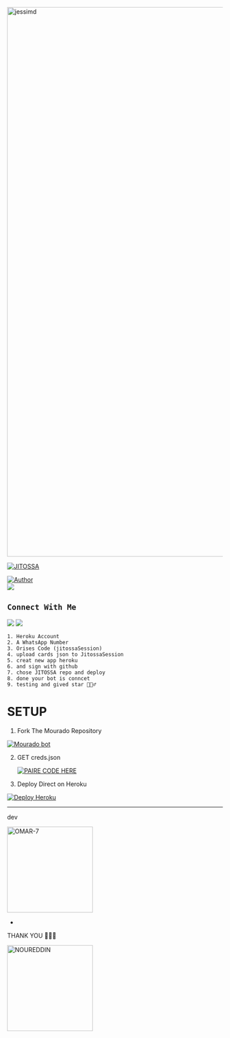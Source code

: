 <img src="https://telegra.ph/file/74d3805aadcd4abcb1c8b.jpg" alt="jessimd" width="1280"/>
</p>



<p align="center">

 <a href="#"><img title="JITOSSA" src="https://img.shields.io/badge/Whatshapp BOT-green?colorA=%23ff0000&colorB=%23017e40&style=for-the-badge"></a>

</p>

<p align="center">

<a href="https://github.com/Omarcharaf1"><img title="Author" src="https://img.shields.io/badge/AUTHOR-Omar !-green.svg?style=for-the-badge&logo=github"></a>
<br>
<img src="https://komarev.com/ghpvc/?username=Mourad laksouri&color=brightgreen" />

</p>



## ```Connect With Me```

<a href="https://api.whatsapp.com/send?phone=212670941551&text=hello+Omar"><img src="https://img.shields.io/badge/Connect on WhatsApp-25D366?style=for-the-badge&logo=whatsapp&logoColor=white"></a>
<a href="https://instagram.com/ovmar_1"><img src="https://img.shields.io/badge/Connect on instagram-E4405F?style=for-the-badge&logo=instagram&logoColor=white"></a>






``` 
1. Heroku Account
2. A WhatsApp Number
3. Orises Code (jitossaSession)
4. upload cards json to JitossaSession
5. creat new app heroku
6. and sign with github
7. chose JITOSSA repo and deploy
8. done your bot is conncet
9. testing and gived star 🙋🏻‍♂️
```

# SETUP 

1. Fork The Mourado Repository 
<a href="https://github.com/Omarcharaf1/JITOSSA/fork">
<img title="Mourado bot"  src="https://img.shields.io/badge/FORK Mourado-h?color=orange&style=for-the-badge&logo=stackshare"></a>

2. GET creds.json

   <a href='https://replit.com/@aomarcharaf20/Mourad-CODE' target="_blank"><img alt='PAIRE CODE HERE' src='https://img.shields.io/badge/Session_id-100000?style=for-the-badge&logo=scan&logoColor=white&labelColor=black&color=black'/></a>

 

3. Deploy Direct on Heroku

 <a href='https://dashboard.heroku.com/new-app' target="_blank">
<img alt='Deploy Heroku' src='https://img.shields.io/badge/deploy heroku-000?style=for-the-badge&logo=heroku&logoColor=white'/></a>


-----------
dev 

<a href="https://github.com/Omarcharaf"><img src="https://github.com/Omarcharaf1.png" width="200" height="200" alt="OMAR-7"/></a>

-
THANK YOU 🧚🏼‍♀️


<a href="https://github.com/noureddineouafy"><img src="https://github.com/noureddineouafy.png" width="200" height="200" alt="NOUREDDIN"/></a>
